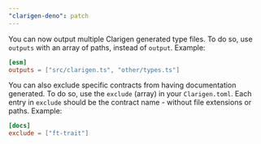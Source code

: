 ```yaml
---
"clarigen-deno": patch
---
```


You can now output multiple Clarigen generated type files. To do so,
use `outputs` with an array of paths, instead of `output`. Example:

```toml
[esm]
outputs = ["src/clarigen.ts", "other/types.ts"]
```

You can also exclude specific contracts from having documentation generated. To do so, use the `exclude` (array) in your `Clarigen.toml`. Each entry in `exclude` should be the contract name - without file extensions or paths. Example:

```toml
[docs]
exclude = ["ft-trait"]
```
